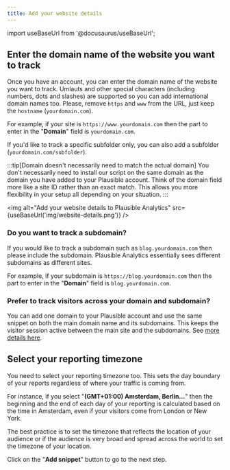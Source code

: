 ```yaml
---
title: Add your website details
---
```


import useBaseUrl from '@docusaurus/useBaseUrl';

## Enter the domain name of the website you want to track

Once you have an account, you can enter the domain name of the website you want to track. Umlauts and other special characters (including numbers, dots and slashes) are supported so you can add international domain names too. Please, remove `https` and `www` from the URL, just keep the `hostname` (`yourdomain.com`).

For example, if your site is `https://www.yourdomain.com` then the part to enter in the "**Domain**" field is `yourdomain.com`.

If you'd like to track a specific subfolder only, you can also add a subfolder (`yourdomain.com/subfolder`).

:::tip[Domain doesn't necessarily need to match the actual domain]
You don't necessarily need to install our script on the same domain as the domain you have added to your Plausible account. Think of the domain field more like a site ID rather than an exact match. This allows you more flexibility in your setup all depending on your situation.
:::

<img alt="Add your website details to Plausible Analytics" src={useBaseUrl('img/website-details.png')} />

### Do you want to track a subdomain?

If you would like to track a subdomain such as `blog.yourdomain.com` then please include the subdomain. Plausible Analytics essentially sees different subdomains as different sites.

For example, if your subdomain is `https://blog.yourdomain.com` then the part to enter in the "**Domain**" field is `blog.yourdomain.com`.

### Prefer to track visitors across your domain and subdomain?

You can add one domain to your Plausible account and use the same snippet on both the main domain name and its subdomains. This keeps the visitor session active between the main site and the subdomains. See [more details here](plausible-script.md#can-i-track-visitors-across-my-domain-and-subdomain).

## Select your reporting timezone

You need to select your reporting timezone too. This sets the day boundary of your reports regardless of where your traffic is coming from.

For instance, if you select "**(GMT+01:00) Amsterdam, Berlin…**" then the beginning and the end of each day of your reporting is calculated based on the time in Amsterdam, even if your visitors come from London or New York.

The best practice is to set the timezone that reflects the location of your audience or if the audience is very broad and spread across the world to set the timezone of your location.

Click on the "**Add snippet**" button to go to the next step.
